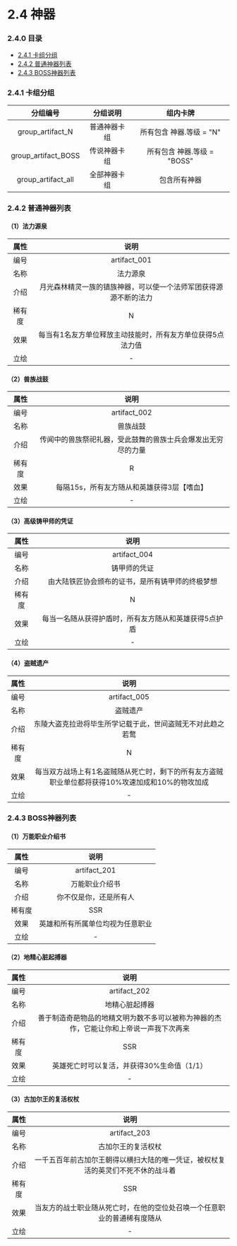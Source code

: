 # 2.4 神器

### 2.4.0 目录

- [<div>2.4.1 卡组分组</div>](#241)
- [<div>2.4.2 普通神器列表</div>](#242)
- [<div>2.4.3 BOSS神器列表</div>](#243)

### 2.4.1 卡组分组<div id="241">

|      分组编号       |   分组说明   |          组内卡牌           |
| :-----------------: | :----------: | :-------------------------: |
|  group_artifact_N   | 普通神器卡组 |  所有包含 神器.等级 = "N"   |
| group_artifact_BOSS | 传说神器卡组 | 所有包含 神器.等级 = "BOSS" |
| group_artifact_all  | 全部神器卡组 |        包含所有神器         |

### 2.4.2 普通神器列表<div id="242">

#### （1）法力源泉

|  属性  |                             说明                             |
| :----: | :----------------------------------------------------------: |
|  编号  |                         artifact_001                         |
|  名称  |                           法力源泉                           |
|  介绍  | 月光森林精灵一族的镇族神器，可以使一个法师军团获得源源不断的法力 |
| 稀有度 |                              N                               |
|  效果  |  每当有1名友方单位释放主动技能时，所有友方单位获得5点法力值  |
|  立绘  |                              -                               |

#### （2）兽族战鼓

|  属性  |                             说明                             |
| :----: | :----------------------------------------------------------: |
|  编号  |                         artifact_002                         |
|  名称  |                           兽族战鼓                           |
|  介绍  | 传闻中的兽族祭祀礼器，受此鼓舞的兽族士兵会爆发出无穷尽的力量 |
| 稀有度 |                              R                               |
|  效果  |          每隔15s，所有友方随从和英雄获得3层【嗜血】          |
|  立绘  |                              -                               |

#### （3）高级铸甲师的凭证

|  属性  |                         说明                          |
| :----: | :---------------------------------------------------: |
|  编号  |                     artifact_004                      |
|  名称  |                     铸甲师的凭证                      |
|  介绍  |   由大陆铁匠协会颁布的证书，是所有铸甲师的终极梦想    |
| 稀有度 |                           N                           |
|  效果  | 每当一名随从获得护盾时，所有友方随从和英雄获得5点护盾 |
|  立绘  |                           -                           |

#### （4）盗贼遗产

|  属性  |                             说明                             |
| :----: | :----------------------------------------------------------: |
|  编号  |                         artifact_005                         |
|  名称  |                           盗贼遗产                           |
|  介绍  |  东陵大盗克拉逊将毕生所学记载于此，世间盗贼无不对此趋之若鹜  |
| 稀有度 |                              N                               |
|  效果  | 每当双方战场上有1名盗贼随从死亡时，剩下的所有友方盗贼职业单位都将获得10%攻速加成和10%的物攻加成 |
|  立绘  |                              -                               |



### 2.4.3 BOSS神器列表<div id="243">

#### （1）万能职业介绍书

|  属性  |               说明               |
| :----: | :------------------------------: |
|  编号  |           artifact_201           |
|  名称  |          万能职业介绍书          |
|  介绍  |      你不仅是你，还是所有人      |
| 稀有度 |               SSR                |
|  效果  | 英雄和所有所属单位均视为任意职业 |
|  立绘  |                -                 |

#### （2）地精心脏起搏器

|  属性  |                             说明                             |
| :----: | :----------------------------------------------------------: |
|  编号  |                         artifact_202                         |
|  名称  |                        地精心脏起搏器                        |
|  介绍  | 善于制造奇葩物品的地精文明为数不多可以被称为神器的杰作，它能让你和上帝说一声我下次再来 |
| 稀有度 |                             SSR                              |
|  效果  |          英雄死亡时可以复活，并获得30%生命值（1/1）          |
|  立绘  |                              -                               |

#### （3）古加尔王的复活权杖

|  属性  |                             说明                             |
| :----: | :----------------------------------------------------------: |
|  编号  |                         artifact_203                         |
|  名称  |                      古加尔王的复活权杖                      |
|  介绍  | 一千五百年前古加尔王朝得以横扫大陆的唯一凭证，被权杖复活的英灵们不死不休的战斗着 |
| 稀有度 |                             SSR                              |
|  效果  | 当友方的战士职业随从死亡时，在他的空位处召唤一个任意职业的普通稀有度随从 |
|  立绘  |                              -                               |